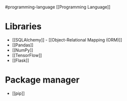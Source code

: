 #programming-language 
[[Programming Language]]
# Libraries
- [[SQLAlchemy]] - [[Object-Relational Mapping (ORM)]]
- [[Pandas]]
- [[NumPy]]
- [[TensorFlow]]
- [[Flask]]
# Package manager
- [[pip]]